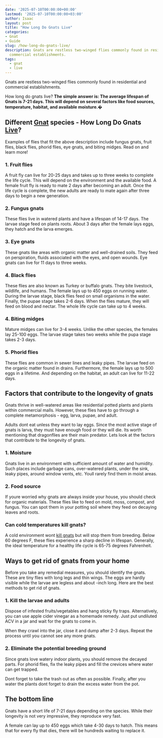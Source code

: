 ```yaml
---
date: '2025-07-10T00:00:00+00:00'
lastmod: '2025-07-10T00:00:00+03:00'
author: Isaac
layout: post
title: "How Long Do Gnats Live"
categories:
- Gnat
- Guide
slug: /how-long-do-gnats-live/
description: Gnats are restless two-winged flies commonly found in residential and
  commercial establishments.
tags: 
  - gnat
  - live
---
```

Gnats are restless two-winged flies commonly found in residential and commercial establishments.

How long do gnats live?
**The simple answer is: The average lifespan of Gnats is 7-21 days. This will depend on several factors like food sources, temperature, habitat, and available moisture.�**
## Different [Gnat](/posts/best-gnat-repellent/) species - How Long Do Gnats [Live](/posts/best-streaming-devices-for-live-tv/)?
Examples of flies that fit the above description include fungus gnats, fruit flies, black flies, phorid flies, eye gnats, and biting midges. Read on and learn more!
### 1. Fruit flies
A fruit fly can live for 20-25 days and takes up to three weeks to complete the life cycle. This will depend on the environment and the available food. A female fruit fly is ready to mate 2 days after becoming an adult. Once the life cycle is complete, the new adults are ready to mate again after three days to begin a new generation.
### 2. Fungus gnats
These flies live in watered plants and have a lifespan of 14-17 days. The larvae stage feed on plants roots. About 3 days after the female lays eggs, they hatch and the larva emerges.
### 3. Eye gnats
These gnats like areas with organic matter and well-drained soils. They feed on perspiration, fluids associated with the eyes, and open wounds. Eye gnats can live for 11 days to three weeks.
### 4. Black flies
These flies are also known as Turkey or buffalo gnats. They bite livestock, wildlife, and humans. The female lays up to 450 eggs on running water. During the larvae stage, black flies feed on small organisms in the water. Finally, the pupae stage takes 2-6 days. When the flies mature, they will feed on blood and nectar. The whole life cycle can take up to 4 weeks.
### 4. Biting midges
Mature midges can live for 3-4 weeks. Unlike the other species, the females lay 25-100 eggs. The larvae stage takes two weeks while the pupa stage takes 2-3 days.
### 5. Phorid flies
These flies are common in sewer lines and leaky pipes. The larvae feed on the organic matter found in drains. Furthermore, the female lays up to 500 eggs in a lifetime. And depending on the habitat, an adult can live for 11-22 days.
## Factors that contribute to the longevity of gnats
Gnats thrive in well-watered areas like residential potted plants and plants within commercial malls. However, these flies have to go through a complete metamorphosis - egg, larva, pupae, and adult.

Adults dont eat unless they want to lay eggs. Since the most active stage of gnats is larva, they must have enough food or they will die. Its worth mentioning that dragonflies are their main predator. Lets look at the factors that contribute to the longevity of gnats.
### 1. Moisture
Gnats live in an environment with sufficient amount of water and humidity. Such places include garbage cans, over-watered plants, under the sink, leaky pipes, around window vents, etc. Youll rarely find them in moist areas.
### 2. Food source
If youre worried why gnats are always inside your house, you should check for organic materials. These flies like to feed on mold, moss, compost, and fungus. You can spot them in your potting soil where they feed on decaying leaves and roots.
### Can cold temperatures kill gnats?
A cold environment wont
[kill gnats](https://pestpolicy.com/how-to-get-rid-of-gnats/)
but will stop them from breeding. Below 60 degrees F, these flies experience a sharp decline in lifespan. Generally, the ideal temperature for a healthy life cycle is 65-75 degrees Fahrenheit.
## Ways to get rid of gnats from your home
Before you take any remedial measures, you should identify the gnats. These are tiny flies with long legs and thin wings. The eggs are hardly visible while the larvae are legless and about -inch long. Here are the best methods to get rid of gnats.
### 1. Kill the larvae and adults
Dispose of infested fruits/vegetables and hang sticky fly traps. Alternatively, you can use apple cider vinegar as a homemade remedy. Just put undiluted ACV in a jar and wait for the gnats to come in.

When they crawl into the jar, close it and dump after 2-3 days. Repeat the process until you cannot see any more gnats.
### 2. Eliminate the potential breeding ground
Since gnats love watery indoor plants, you should remove the decayed parts. For phorid flies, fix the leaky pipes and fill the crevices where water can get trapped.

Dont forget to take the trash out as often as possible. Finally, after you water the plants dont forget to drain the excess water from the pot.
## The bottom line
Gnats have a short life of 7-21 days depending on the species. While their longevity is not very impressive, they reproduce very fast.

A female can lay up to 450 eggs which take 4-30 days to hatch. This means that for every fly that dies, there will be hundreds waiting to replace it.
